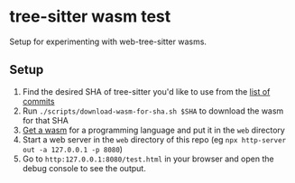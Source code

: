 # tree-sitter wasm test

Setup for experimenting with web-tree-sitter wasms.

## Setup

1. Find the desired SHA of tree-sitter you'd like to use from the [list of commits](https://github.com/tree-sitter/tree-sitter/commits/master)
2. Run `./scripts/download-wasm-for-sha.sh $SHA` to download the wasm for that SHA
3. [Get a wasm](https://github.com/tree-sitter/tree-sitter/blob/master/lib/binding_web/README.md#generate-wasm-language-files) for a programming language and put it in the `web` directory
4. Start a web server in the `web` directory of this repo (eg `npx http-server out -a 127.0.0.1 -p 8080`)
5. Go to `http:127.0.0.1:8080/test.html` in your browser and open the debug console to see the output.
